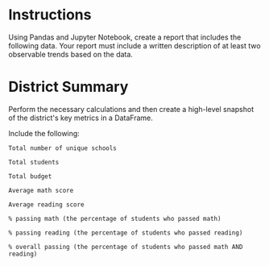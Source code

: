 # Instructions  
Using Pandas and Jupyter Notebook, create a report that includes the following data. Your report must include a written description of at least two observable trends based on the data.

#  District Summary  
Perform the necessary calculations and then create a high-level snapshot of the district's key metrics in a DataFrame.

Include the following:

    Total number of unique schools

    Total students

    Total budget

    Average math score

    Average reading score

    % passing math (the percentage of students who passed math)

    % passing reading (the percentage of students who passed reading)

    % overall passing (the percentage of students who passed math AND reading)
